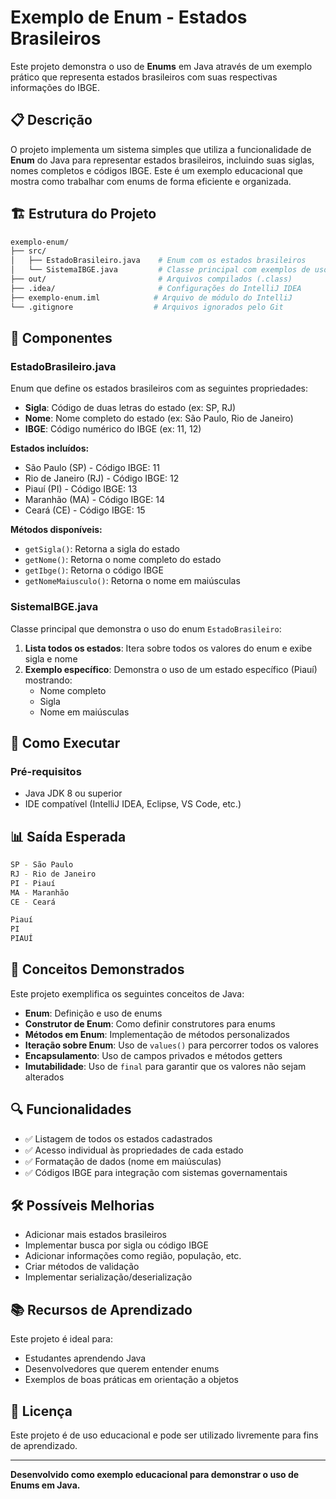 # Exemplo de Enum - Estados Brasileiros

Este projeto demonstra o uso de **Enums** em Java através de um exemplo prático que representa estados brasileiros com suas respectivas informações do IBGE.

## 📋 Descrição

O projeto implementa um sistema simples que utiliza a funcionalidade de **Enum** do Java para representar estados brasileiros, incluindo suas siglas, nomes completos e códigos IBGE. Este é um exemplo educacional que mostra como trabalhar com enums de forma eficiente e organizada.

## 🏗️ Estrutura do Projeto

```bash
exemplo-enum/
├── src/
│   ├── EstadoBrasileiro.java    # Enum com os estados brasileiros
│   └── SistemaIBGE.java         # Classe principal com exemplos de uso
├── out/                         # Arquivos compilados (.class)
├── .idea/                       # Configurações do IntelliJ IDEA
├── exemplo-enum.iml            # Arquivo de módulo do IntelliJ
└── .gitignore                  # Arquivos ignorados pelo Git
```

## 🔧 Componentes

### EstadoBrasileiro.java

Enum que define os estados brasileiros com as seguintes propriedades:

- **Sigla**: Código de duas letras do estado (ex: SP, RJ)
- **Nome**: Nome completo do estado (ex: São Paulo, Rio de Janeiro)
- **IBGE**: Código numérico do IBGE (ex: 11, 12)

**Estados incluídos:**

- São Paulo (SP) - Código IBGE: 11
- Rio de Janeiro (RJ) - Código IBGE: 12
- Piauí (PI) - Código IBGE: 13
- Maranhão (MA) - Código IBGE: 14
- Ceará (CE) - Código IBGE: 15

**Métodos disponíveis:**

- `getSigla()`: Retorna a sigla do estado
- `getNome()`: Retorna o nome completo do estado
- `getIbge()`: Retorna o código IBGE
- `getNomeMaiusculo()`: Retorna o nome em maiúsculas

### SistemaIBGE.java

Classe principal que demonstra o uso do enum `EstadoBrasileiro`:

1. **Lista todos os estados**: Itera sobre todos os valores do enum e exibe sigla e nome
2. **Exemplo específico**: Demonstra o uso de um estado específico (Piauí) mostrando:
   - Nome completo
   - Sigla
   - Nome em maiúsculas

## 🚀 Como Executar

### Pré-requisitos

- Java JDK 8 ou superior
- IDE compatível (IntelliJ IDEA, Eclipse, VS Code, etc.)

## 📊 Saída Esperada

```bash
SP - São Paulo
RJ - Rio de Janeiro
PI - Piauí
MA - Maranhão
CE - Ceará

Piauí
PI
PIAUÍ
```

## 🎯 Conceitos Demonstrados

Este projeto exemplifica os seguintes conceitos de Java:

- **Enum**: Definição e uso de enums
- **Construtor de Enum**: Como definir construtores para enums
- **Métodos em Enum**: Implementação de métodos personalizados
- **Iteração sobre Enum**: Uso de `values()` para percorrer todos os valores
- **Encapsulamento**: Uso de campos privados e métodos getters
- **Imutabilidade**: Uso de `final` para garantir que os valores não sejam alterados

## 🔍 Funcionalidades

- ✅ Listagem de todos os estados cadastrados
- ✅ Acesso individual às propriedades de cada estado
- ✅ Formatação de dados (nome em maiúsculas)
- ✅ Códigos IBGE para integração com sistemas governamentais

## 🛠️ Possíveis Melhorias

- Adicionar mais estados brasileiros
- Implementar busca por sigla ou código IBGE
- Adicionar informações como região, população, etc.
- Criar métodos de validação
- Implementar serialização/deserialização

## 📚 Recursos de Aprendizado

Este projeto é ideal para:

- Estudantes aprendendo Java
- Desenvolvedores que querem entender enums
- Exemplos de boas práticas em orientação a objetos

## 📄 Licença

Este projeto é de uso educacional e pode ser utilizado livremente para fins de aprendizado.

---

**Desenvolvido como exemplo educacional para demonstrar o uso de Enums em Java.**
